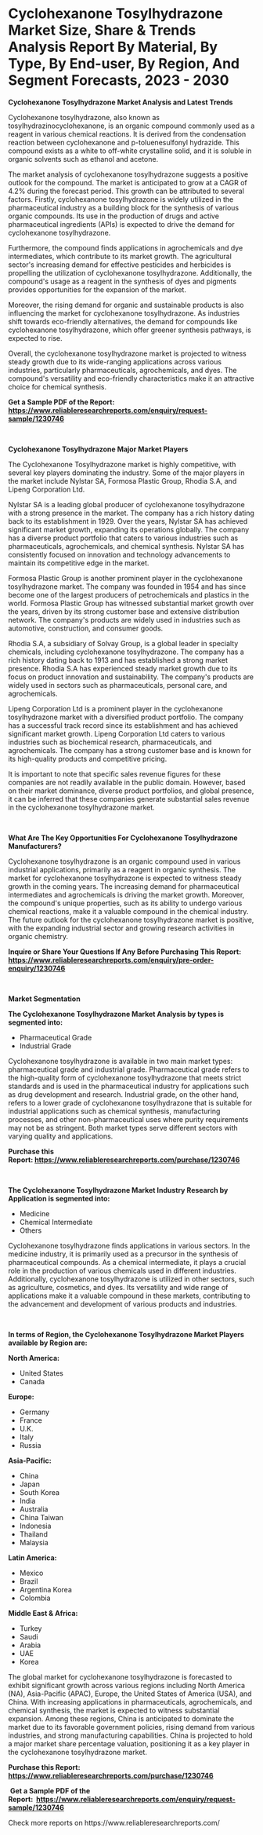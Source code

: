 <p><h1>Cyclohexanone Tosylhydrazone Market Size, Share & Trends Analysis Report By Material, By Type, By End-user, By Region, And Segment Forecasts, 2023 - 2030</h1></p><p><strong>Cyclohexanone Tosylhydrazone Market Analysis and Latest Trends</strong></p>
<p><p>Cyclohexanone tosylhydrazone, also known as tosylhydrazinocyclohexanone, is an organic compound commonly used as a reagent in various chemical reactions. It is derived from the condensation reaction between cyclohexanone and p-toluenesulfonyl hydrazide. This compound exists as a white to off-white crystalline solid, and it is soluble in organic solvents such as ethanol and acetone.</p><p>The market analysis of cyclohexanone tosylhydrazone suggests a positive outlook for the compound. The market is anticipated to grow at a CAGR of 4.2% during the forecast period. This growth can be attributed to several factors. Firstly, cyclohexanone tosylhydrazone is widely utilized in the pharmaceutical industry as a building block for the synthesis of various organic compounds. Its use in the production of drugs and active pharmaceutical ingredients (APIs) is expected to drive the demand for cyclohexanone tosylhydrazone.</p><p>Furthermore, the compound finds applications in agrochemicals and dye intermediates, which contribute to its market growth. The agricultural sector's increasing demand for effective pesticides and herbicides is propelling the utilization of cyclohexanone tosylhydrazone. Additionally, the compound's usage as a reagent in the synthesis of dyes and pigments provides opportunities for the expansion of the market.</p><p>Moreover, the rising demand for organic and sustainable products is also influencing the market for cyclohexanone tosylhydrazone. As industries shift towards eco-friendly alternatives, the demand for compounds like cyclohexanone tosylhydrazone, which offer greener synthesis pathways, is expected to rise.</p><p>Overall, the cyclohexanone tosylhydrazone market is projected to witness steady growth due to its wide-ranging applications across various industries, particularly pharmaceuticals, agrochemicals, and dyes. The compound's versatility and eco-friendly characteristics make it an attractive choice for chemical synthesis.</p></p>
<p><strong>Get a Sample PDF of the Report:&nbsp; <a href="https://www.reliableresearchreports.com/enquiry/request-sample/1230746">https://www.reliableresearchreports.com/enquiry/request-sample/1230746</a></strong></p>
<p>&nbsp;</p>
<p><strong>Cyclohexanone Tosylhydrazone Major Market Players</strong></p>
<p><p>The Cyclohexanone Tosylhydrazone market is highly competitive, with several key players dominating the industry. Some of the major players in the market include Nylstar SA, Formosa Plastic Group, Rhodia S.A, and Lipeng Corporation Ltd.</p><p>Nylstar SA is a leading global producer of cyclohexanone tosylhydrazone with a strong presence in the market. The company has a rich history dating back to its establishment in 1929. Over the years, Nylstar SA has achieved significant market growth, expanding its operations globally. The company has a diverse product portfolio that caters to various industries such as pharmaceuticals, agrochemicals, and chemical synthesis. Nylstar SA has consistently focused on innovation and technology advancements to maintain its competitive edge in the market.</p><p>Formosa Plastic Group is another prominent player in the cyclohexanone tosylhydrazone market. The company was founded in 1954 and has since become one of the largest producers of petrochemicals and plastics in the world. Formosa Plastic Group has witnessed substantial market growth over the years, driven by its strong customer base and extensive distribution network. The company's products are widely used in industries such as automotive, construction, and consumer goods.</p><p>Rhodia S.A, a subsidiary of Solvay Group, is a global leader in specialty chemicals, including cyclohexanone tosylhydrazone. The company has a rich history dating back to 1913 and has established a strong market presence. Rhodia S.A has experienced steady market growth due to its focus on product innovation and sustainability. The company's products are widely used in sectors such as pharmaceuticals, personal care, and agrochemicals.</p><p>Lipeng Corporation Ltd is a prominent player in the cyclohexanone tosylhydrazone market with a diversified product portfolio. The company has a successful track record since its establishment and has achieved significant market growth. Lipeng Corporation Ltd caters to various industries such as biochemical research, pharmaceuticals, and agrochemicals. The company has a strong customer base and is known for its high-quality products and competitive pricing.</p><p>It is important to note that specific sales revenue figures for these companies are not readily available in the public domain. However, based on their market dominance, diverse product portfolios, and global presence, it can be inferred that these companies generate substantial sales revenue in the cyclohexanone tosylhydrazone market.</p></p>
<p>&nbsp;</p>
<p><strong>What Are The Key Opportunities For Cyclohexanone Tosylhydrazone Manufacturers?</strong></p>
<p><p>Cyclohexanone tosylhydrazone is an organic compound used in various industrial applications, primarily as a reagent in organic synthesis. The market for cyclohexanone tosylhydrazone is expected to witness steady growth in the coming years. The increasing demand for pharmaceutical intermediates and agrochemicals is driving the market growth. Moreover, the compound's unique properties, such as its ability to undergo various chemical reactions, make it a valuable compound in the chemical industry. The future outlook for the cyclohexanone tosylhydrazone market is positive, with the expanding industrial sector and growing research activities in organic chemistry.</p></p>
<p><strong>Inquire or Share Your Questions If Any Before Purchasing This Report: <a href="https://www.reliableresearchreports.com/enquiry/pre-order-enquiry/1230746">https://www.reliableresearchreports.com/enquiry/pre-order-enquiry/1230746</a></strong></p>
<p>&nbsp;</p>
<p><strong>Market Segmentation</strong></p>
<p><strong>The Cyclohexanone Tosylhydrazone Market Analysis by types is segmented into:</strong></p>
<p><ul><li>Pharmaceutical Grade</li><li>Industrial Grade</li></ul></p>
<p><p>Cyclohexanone tosylhydrazone is available in two main market types: pharmaceutical grade and industrial grade. Pharmaceutical grade refers to the high-quality form of cyclohexanone tosylhydrazone that meets strict standards and is used in the pharmaceutical industry for applications such as drug development and research. Industrial grade, on the other hand, refers to a lower grade of cyclohexanone tosylhydrazone that is suitable for industrial applications such as chemical synthesis, manufacturing processes, and other non-pharmaceutical uses where purity requirements may not be as stringent. Both market types serve different sectors with varying quality and applications.</p></p>
<p><strong>Purchase this Report:&nbsp;<a href="https://www.reliableresearchreports.com/purchase/1230746">https://www.reliableresearchreports.com/purchase/1230746</a></strong></p>
<p>&nbsp;</p>
<p><strong>The Cyclohexanone Tosylhydrazone Market Industry Research by Application is segmented into:</strong></p>
<p><ul><li>Medicine</li><li>Chemical Intermediate</li><li>Others</li></ul></p>
<p><p>Cyclohexanone tosylhydrazone finds applications in various sectors. In the medicine industry, it is primarily used as a precursor in the synthesis of pharmaceutical compounds. As a chemical intermediate, it plays a crucial role in the production of various chemicals used in different industries. Additionally, cyclohexanone tosylhydrazone is utilized in other sectors, such as agriculture, cosmetics, and dyes. Its versatility and wide range of applications make it a valuable compound in these markets, contributing to the advancement and development of various products and industries.</p></p>
<p>&nbsp;</p>
<p><strong>In terms of Region, the Cyclohexanone Tosylhydrazone Market Players available by Region are:</strong></p>
<p>
    <p> <strong> North America: </strong>
        <ul>
            <li>United States</li>
            <li>Canada</li>
        </ul>
        </p> 
    <p> <strong> Europe: </strong>
        <ul>
            <li>Germany</li>
            <li>France</li>
            <li>U.K.</li>
            <li>Italy</li>
            <li>Russia</li>
        </ul>
        </p> 
    <p> <strong> Asia-Pacific: </strong>
        <ul>
            <li>China</li>
            <li>Japan</li>
            <li>South Korea</li>
            <li>India</li>
            <li>Australia</li>
            <li>China Taiwan</li>
            <li>Indonesia</li>
            <li>Thailand</li>
            <li>Malaysia</li>
        </ul>
        </p> 
    <p> <strong> Latin America: </strong>
        <ul>
            <li>Mexico</li>
            <li>Brazil</li>
            <li>Argentina Korea</li>
            <li>Colombia</li>
        </ul>
        </p> 
    <p> <strong> Middle East & Africa: </strong>
        <ul>
            <li>Turkey</li>
            <li>Saudi</li>
            <li>Arabia</li>
            <li>UAE</li>
            <li>Korea</li>
        </ul>
    </p>
    </p>
<p><p>The global market for cyclohexanone tosylhydrazone is forecasted to exhibit significant growth across various regions including North America (NA), Asia-Pacific (APAC), Europe, the United States of America (USA), and China. With increasing applications in pharmaceuticals, agrochemicals, and chemical synthesis, the market is expected to witness substantial expansion. Among these regions, China is anticipated to dominate the market due to its favorable government policies, rising demand from various industries, and strong manufacturing capabilities. China is projected to hold a major market share percentage valuation, positioning it as a key player in the cyclohexanone tosylhydrazone market.</p></p>
<p><strong>Purchase this Report: <a href="https://www.reliableresearchreports.com/purchase/1230746">https://www.reliableresearchreports.com/purchase/1230746</a></strong></p>
<p>&nbsp;<strong>Get a Sample PDF of the Report:&nbsp;&nbsp;<a href="https://www.reliableresearchreports.com/enquiry/request-sample/1230746">https://www.reliableresearchreports.com/enquiry/request-sample/1230746</a></strong></p>
<p><strong></strong></p>
<p>Check more reports on https://www.reliableresearchreports.com/</p>